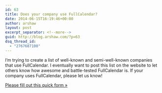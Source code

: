 ```yaml
---
id: 63
title: Does your company use FullCalendar?
date: 2014-06-15T16:19:46+00:00
author: arshaw
layout: post
excerpt_separator: <!--more-->
guid: http://blog.arshaw.com/?p=63
dsq_thread_id:
  - "2767687100"
---
```

I&#8217;m trying to create a list of well-known and semi-well-known companies that use FullCalendar. I eventually want to post this list on the website to let others know how awesome and battle-tested FullCalendar is. If your company uses FullCalendar, please let us know!<!--more-->

<a href="https://docs.google.com/forms/d/e/1FAIpQLSf9mPTzy0tMSRN53y0CSnHLgS6uwlne2sK-tcwIbUZzs_LOUA/viewform" target="_blank">Please fill out this quick form »</a>